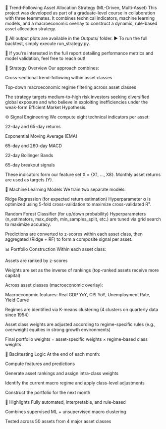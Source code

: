 🧠 Trend-Following Asset Allocation Strategy (ML-Driven, Multi-Asset)
This project was developed as part of a graduate-level course in collaboration with three teammates. It combines technical indicators, machine learning models, and a macroeconomic overlay to construct a dynamic, rule-based asset allocation strategy.

📂 All output plots are available in the Outputs/ folder.
▶️ To run the full backtest, simply execute run_strategy.py.

📝 If you're interested in the full report detailing performance metrics and model validation, feel free to reach out!

🧭 Strategy Overview
Our approach combines:

Cross-sectional trend-following within asset classes

Top-down macroeconomic regime filtering across asset classes

The strategy targets medium-to-high risk investors seeking diversified global exposure and who believe in exploiting inefficiencies under the weak-form Efficient Market Hypothesis.

⚙️ Signal Engineering
We compute eight technical indicators per asset:

22-day and 65-day returns

Exponential Moving Average (EMA)

65-day and 260-day MACD

22-day Bollinger Bands

65-day breakout signals

These indicators form our feature set X = {X1, ..., X8}. Monthly asset returns are used as targets (Y).

🤖 Machine Learning Models
We train two separate models:

Ridge Regression (for expected return estimation)
Hyperparameter α is optimized using 5-fold cross-validation to maximize cross-validated R².

Random Forest Classifier (for up/down probability)
Hyperparameters (n_estimators, max_depth, min_samples_split, etc.) are tuned via grid search to maximize accuracy.

Predictions are converted to z-scores within each asset class, then aggregated (Ridge + RF) to form a composite signal per asset.

📊 Portfolio Construction
Within each asset class:

Assets are ranked by z-scores

Weights are set as the inverse of rankings (top-ranked assets receive more capital)

Across asset classes (macroeconomic overlay):

Macroeconomic features: Real GDP YoY, CPI YoY, Unemployment Rate, Yield Curve

Regimes are identified via K-means clustering (4 clusters on quarterly data since 1954)

Asset class weights are adjusted according to regime-specific rules
(e.g., overweight equities in strong growth environments)

Final portfolio weights = asset-specific weights × regime-based class weights

📆 Backtesting Logic
At the end of each month:

Compute features and predictions

Generate asset rankings and assign intra-class weights

Identify the current macro regime and apply class-level adjustments

Construct the portfolio for the next month

🚀 Highlights
Fully automated, interpretable, and rule-based

Combines supervised ML + unsupervised macro clustering

Tested across 50 assets from 4 major asset classes

